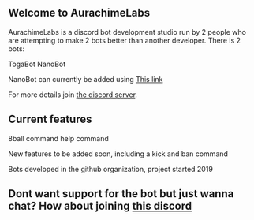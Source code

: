 ## Welcome to AurachimeLabs

AurachimeLabs is a discord bot development studio run by 2 people who are attempting to make 2 bots better than another developer.
There is 2 bots:

TogaBot
NanoBot


NanoBot can currently be added using [This link](https://discordapp.com/api/oauth2/authorize?client_id=578583908669587456&permissions=8&scope=bot)

For more details join [the discord server](https://discord.gg/ESChcnx).

## Current features
8ball command
help command

New features to be added soon, including a kick and ban command

Bots developed in the github organization, project started 2019

## Dont want support for the bot but just wanna chat? How about joining [this discord](https://discord.gg/tMX2JZ9)
